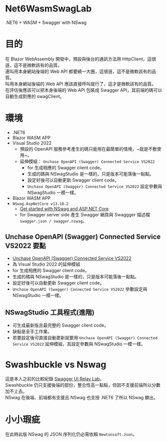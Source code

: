 # Net6WasmSwagLab
.NET6  + WASM + Swagger with NSwag   

# 目的
在 Blazor WebAssembly 開發中，預設與後台的通訊方法用 HttpClient，這很遜，這不是微軟該有的品質。   
連叫用本身網站後端的 Web API 都要繞一大圈，這很遜，這不是微軟該有的品質。   
叫用本身網站後端的 Web API 應該直接呼叫就行了，這才是微軟該有的品質。   
在評估後應該可以把本身後端的 Web API 包裝成 Swagger API，其前端的碼可以自動生成對應的 swagClient。

# 環境
* .NET6
* Blazor WASM APP
* Visual Studio 2022
  * 預設的 OpenAPI 服務參考產生的碼只能用在最簡單的情境，~就是不敷使用~。
  * 延伸模組： `Unchase OpenAPI (Swagger) Connected Service VS2022`
      * for 生成相應的 Swagger client code。
      * 生成的碼與 NSwagStudio 是一樣的，只是版本可能落後一點點。
      * 設定好後可以自動更新 Swagger client code。 
      * `Unchase OpenAPI (Swagger) Connected Service VS2022` 設定參數與 NSwagStudio 一模一樣。
* Blazor WASM APP
* `NSwag.AspNetCore v13.18.2`   
  * [Get started with NSwag and ASP.NET Core](https://learn.microsoft.com/en-us/aspnet/core/tutorials/getting-started-with-nswag?view=aspnetcore-6.0&tabs=visual-studio)
  * for Swagger server side 產生 Swagger 網頁與 Swaggger 描述檔 `swagger.json / swagger.nswag`。

## Unchase OpenAPI (Swagger) Connected Service VS2022 要點
 * [Unchase OpenAPI (Swagger) Connected Service VS2022](https://marketplace.visualstudio.com/items?itemName=Unchase.unchaseopenapiconnectedservicevs22)
 * 為 Visual Studio 2022 的延伸模組
 * for 生成相應的 Swagger client code。
 * 生成的碼與 NSwagStudio 是一樣的，只是版本可能落後一點點。
 * 設定好後可以自動更新 Swagger client code。 
 * `Unchase OpenAPI (Swagger) Connected Service VS2022` 參數設定與 NSwagStudio 一模一樣。

## NSwagStudio 工具程式(進階)  
  * 可生成最新版且最完整的 Swagger client code。
  * 缺點是全手工作業。
  * 若要設定後可直接自動更新就要用 `Unchase OpenAPI (Swagger) Connected Service VS2022` 延伸模組，其設定參數與 NSwagStudio 一模一樣。

# Swashbuckle vs Nswag
這是本人之前的比較紀錄 [Swagger UI Relay Lab](https://github.com/relyky/Swagger-UI-Relay-Lab)。   
Swashbuckle 仍只支援後端的部份，整合性高一點點，但因不支援前端所以分數加不上去。  
NSwag 在後端、前端都有支援且 NSwag 也支授 .NET6 了所以 NSwag 勝出。

# 小小瑕疵
在此時此版 NSwag 的 JSON 序列化仍必需依賴 `Newtonsoft.Json`。


